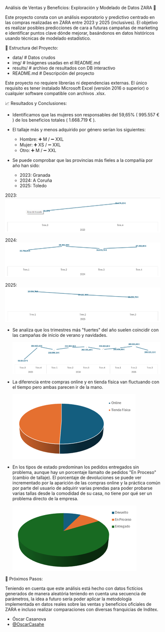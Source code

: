 Análisis de Ventas y Beneficios: Exploración y Modelado de Datos ZARA 👔


Este proyecto consta con un análisis exporatorio y predictivo centrado en las compras realizadas en ZARA
entre 2023 y 2025 (inclusives). El objetivo es realizar posibles predicciones de cara a futuras campañas de marketing
e identificar puntos clave dónde mejorar, basándonos en datos históricos usando técnicas de modelado estadístico.

🗻 Estructura del Proyecto:

-  data/ # Datos crudos
-  img/ # Imágenes usadas en el README.md
-  results/ # archivo de resultados con DB interactivo
-  README.md # Descripción del proyecto

Este proyecto no requiere librerías ni dependencias externas.
El único requisito es tener instalado Microsoft Excel (versión 2016 o superior) o cualquier software compatible con archivos .xlsx.


📈 Resultados y Conclusiones:

- Identificamos que las mujeres son responsables del 59,65% ( 995.557 € ) de los beneficios totales ( 1.668.719 € ).

- El tallaje más y menos adquirido por género serían los siguientes:

    - Hombre: ➕ M / ➖ XXL
    - Mujer: ➕ XS / ➖ XXL
    - Otro: ➕ M / ➖ XXL

- Se puede comprobar que las provincias más fieles a la compañía por año han sido:

    - 2023: Granada
    - 2024: A Coruña
    - 2025: Toledo

2023:
![2023](img/2023.png)

2024:
![2024](img/2024.png)

2025:
![2025](img/2025.png)


- Se analiza que los trimestres más "fuertes" del año suelen coincidir con las campañas de inicio de verano y navidades.

    ![picos_tiempo](img/picos_tiempo.png)

- La diferencia entre compras online y en tienda física van fluctuando con el tiempo pero ambas parecen ir de la mano.

    ![tipo_compra](img/tipo_compra.png)

- En los tipos de estado predominan los pedidos entregados sin problema, aunque hay un porcentaje llamaito de pedidos "En Proceso" (cambio de tallaje). El porcentaje de devoluciones se puede ver incrementado por la aparición de las compras online y la práctica común por parte del usuario de adquirir varias prendas para poder probarse varias tallas desde la comodidad de su casa, no tiene por qué ser un problema directo de la empresa.
    
    ![tipo_estado](img/tipo_estado.png)



📖 Próximos Pasos:

Teniendo en cuenta que este análisis está hecho con datos fictícios generados de manera aleatória teniendo en cuenta una secuencia de parámetros, la idea a futuro sería poder aplicar la metodología implementada en datos reales sobre las ventas y beneficios oficiales de ZARA e incluso realizar comparaciones con diversas franquicias de Inditex.

- Óscar Casanova
- [@OscarCasahe](https://github.com/OscarCasahe)